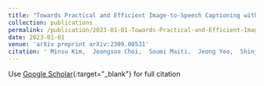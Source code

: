 ```yaml
---
title: "Towards Practical and Efficient Image-to-Speech Captioning with Vision-Language Pre-training and Multi-modal Tokens"
collection: publications
permalink: /publication/2023-01-01-Towards-Practical-and-Efficient-Image-to-Speech-Captioning-with-Vision-Language-Pre-training-and-Multi-modal-Tokens
date: 2023-01-01
venue: 'arXiv preprint arXiv:2309.08531'
citation: ' Minsu Kim,  Jeongsoo Choi,  Soumi Maiti,  Jeong Yeo,  Shinji Watanabe,  Yong Ro, &quot;Towards Practical and Efficient Image-to-Speech Captioning with Vision-Language Pre-training and Multi-modal Tokens.&quot; arXiv preprint arXiv:2309.08531, 2023.'
---
```

Use [Google Scholar](https://scholar.google.com/scholar?q=Towards+Practical+and+Efficient+Image+to+Speech+Captioning+with+Vision+Language+Pre+training+and+Multi+modal+Tokens){:target="_blank"} for full citation